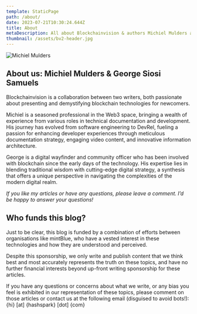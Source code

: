 ```yaml
---
template: StaticPage
path: /about/
date: 2023-07-21T10:30:24.644Z
title: About
metaDescription: All about Blockchainvision & authors Michiel Mulders and George Siosi Samuels
thumbnail: /assets/bv2-header.jpg
---
```

![Michiel Mulders](/assets/michiel_mulders.jpeg "Michiel Mulders")

## About us: Michiel Mulders & George Siosi Samuels

Blockchainvision is a collaboration between two writers, both passionate about presenting and demystifying blockchain technologies for newcomers.

Michiel is a seasoned professional in the Web3 space, bringing a wealth of experience from various roles in technical documentation and development. His journey has evolved from software engineering to DevRel, fueling a passion for enhancing developer experiences through meticulous documentation strategy, engaging video content, and innovative information architecture.

George is a digital wayfinder and community officer who has been involved with blockchain since the early days of the technology. His expertise lies in blending traditional wisdom with cutting-edge digital strategy, a synthesis that offers a unique perspective in navigating the complexities of the modern digital realm.

*If you like my articles or have any questions, please leave a comment. I’d be happy to answer your questions!*

## Who funds this blog?

Just to be clear, this blog is funded by a combination of efforts between organisations like mintBlue, who have a vested interest in these technologies and how they are understood and perceived. 

Despite this sponsorship, we only write and publish content that we think best and most accurately represents the truth on these topics, and have no further financial interests beyond up-front writing sponsorship for these articles.

If you have any questions or concerns about what we write, or any bias you feel is exhibited in our representation of these topics, please comment on those articles or contact us at the following email (disguised to avoid bots!): {hi} \[at] {hashspark} \[dot] {com}